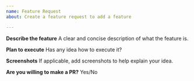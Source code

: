 ```yaml
---
name: Feature Request
about: Create a feature request to add a feature

---
```


**Describe the feature**
A clear and concise description of what the feature is.

**Plan to execute**
Has any idea how to execute it?

**Screenshots**
If applicable, add screenshots to help explain your idea.

**Are you willing to make a PR?**
Yes/No